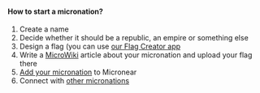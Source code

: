 <section>
    <h4>How to start a micronation?</h4>
    <ol>
        <li> Create a name </li>
        <li> Decide whether it should be a republic, an empire or something else </li>
        <li> Design a flag (you can use <a href="https://play.google.com/store/apps/details?id=dev.bloomflare.flagcreator" target="_blank"> our Flag Creator app</a></li>
        <li> Write a <a href="https://micronations.wiki">MicroWiki</a> article about your micronation and upload your flag there </li>
        <li> <a href="/add.html">Add your micronation</a> to Micronear </li>
        <li> Connect with <a href="/">other micronations</a> </li>
    </ol>
</section>